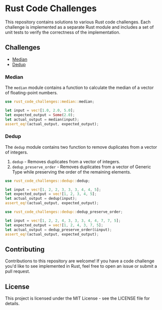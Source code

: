 # Rust Code Challenges

This repository contains solutions to various Rust code challenges. Each challenge is implemented as a separate Rust module and includes a set of unit tests to verify the correctness of the implementation.

## Challenges

- [Median](#median)
- [Dedup](#dedup)

### Median

The `median` module contains a function to calculate the median of a vector of floating-point numbers.

```rust
use rust_code_challenges::median::median;

let input = vec![1.0, 2.0, 5.0];
let expected_output = Some(2.0);
let actual_output = median(input);
assert_eq!(actual_output, expected_output);
```

### Dedup

The `dedup` module contains two function to remove duplicates from a vector of integers.

1. `dedup` - Removes duplicates from a vector of integers.
2. `dedup_preserve_order` - Removes duplicates from a vector of Generic Type while preserving the order of the remaining elements.

```rust
use rust_code_challenges::dedup::dedup;

let input = vec![1, 2, 2, 3, 3, 3, 4, 4, 5];
let expected_output = vec![1, 2, 3, 4, 5];
let actual_output = dedup(input);
assert_eq!(actual_output, expected_output);
```

```rust
use rust_code_challenges::dedup::dedup_preserve_order;

let input = vec![1, 2, 2, 4, 3, 3, 3, 4, 4, 7, 7, 5];
let expected_output = vec![1, 2, 4, 3, 7, 5];
let actual_output = dedup_preserve_order(&input);
assert_eq!(actual_output, expected_output);
```

## Contributing

Contributions to this repository are welcome! If you have a code challenge you'd like to see implemented in Rust, feel free to open an issue or submit a pull request.

## License

This project is licensed under the MIT License - see the LICENSE file for details.
